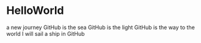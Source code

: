 # HelloWorld
a new journey
GitHub is the sea
GitHub is the light
GitHub is the way to the world
I will sail a ship in GitHub
